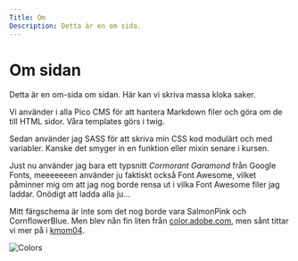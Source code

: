 ```yaml
---
Title: Om
Description: Detta är en om sida.
---
```

Om sidan
==========================

Detta är en om-sida om sidan. Här kan vi skriva massa kloka saker.

Vi använder i alla Pico CMS för att hantera Markdown filer och göra om de till HTML sidor. Våra templates görs i twig.

Sedan använder jag SASS för att skriva min CSS kod modulärt och med variabler. Kanske det smyger in en funktion eller mixin senare i kursen.

Just nu använder jag bara ett typsnitt _Cormorant Garamond_ från Google Fonts, meeeeeeen använder ju faktiskt också Font Awesome, vilket påminner mig om att jag nog borde rensa ut i vilka Font Awesome filer jag laddar. Onödigt att ladda alla ju...

Mitt färgschema är inte som det nog borde vara <span class="salmon-pink">SalmonPink</span> och <span class="cornflower-blue">CornflowerBlue</span>. Men blev nån fin liten från [color.adobe.com](https://color.adobe.com), men sånt tittar vi mer på i [kmom04](https://dbwebb.se/kurser/design-v3/kmom04).

![Colors](image/colors.png)
